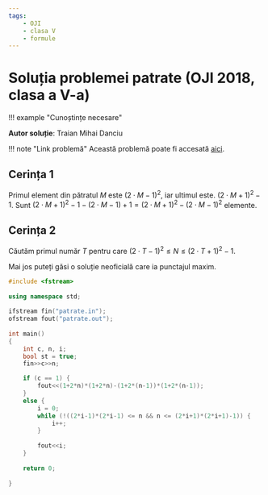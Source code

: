 ```yaml
---
tags:
    - OJI
    - clasa V
    - formule
---
```


# Soluția problemei patrate (OJI 2018, clasa a V-a)

!!! example "Cunoștințe necesare"

**Autor soluție**: Traian Mihai Danciu

!!! note "Link problemă"
    Această problemă poate fi accesată [aici](https://kilonova.ro/problems/893/). 

## Cerința 1

Primul element din pătratul $M$ este $(2 \cdot M - 1) ^ 2$, iar ultimul este. $(2 \cdot M + 1) ^ 2 - 1$. Sunt $(2 \cdot M + 1) ^ 2 - 1 - (2 \cdot M - 1) + 1 = (2 \cdot M + 1) ^ 2 - (2 \cdot M - 1) ^ 2$ elemente.

## Cerința 2

Căutăm primul număr $T$ pentru care $(2 \cdot T - 1) ^ 2 \leq N \leq (2 \cdot T + 1) ^ 2 - 1$.

Mai jos puteți găsi o soluție neoficială care ia punctajul maxim.

```cpp
#include <fstream>
	
using namespace std;
	
ifstream fin("patrate.in");
ofstream fout("patrate.out");
	
int main()
{
    int c, n, i;
    bool st = true;
    fin>>c>>n;

    if (c == 1) {
        fout<<(1+2*n)*(1+2*n)-(1+2*(n-1))*(1+2*(n-1));
    }
    else {
    	i = 0;
    	while (!((2*i-1)*(2*i-1) <= n && n <= (2*i+1)*(2*i+1)-1)) {
    		i++;
    	}
	
        fout<<i;
    }
	
    return 0;
	
}
```